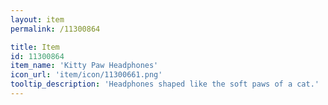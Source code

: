 ```yaml
---
layout: item
permalink: /11300864

title: Item
id: 11300864
item_name: 'Kitty Paw Headphones'
icon_url: 'item/icon/11300661.png'
tooltip_description: 'Headphones shaped like the soft paws of a cat.'
---
```

